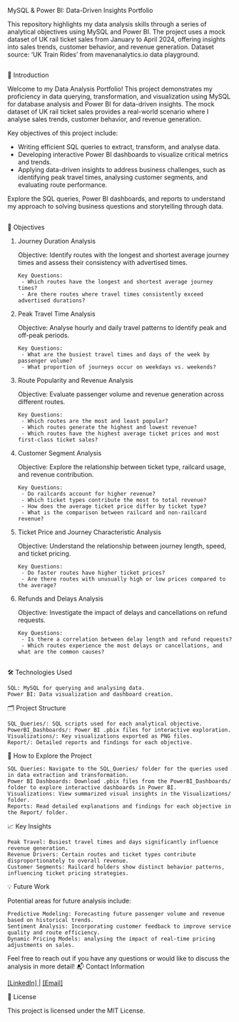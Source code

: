 MySQL & Power BI: Data-Driven Insights Portfolio

This repository highlights my data analysis skills through a series of analytical objectives using MySQL and Power BI. The project uses a mock dataset of UK rail ticket sales from January to April 2024, offering insights into sales trends, customer behavior, and revenue generation. Dataset source: ‘UK Train Rides’ from mavenanalytics.io data playground.

##

📘 Introduction

Welcome to my Data Analysis Portfolio! This project demonstrates my proficiency in data querying, transformation, and visualization using MySQL for database analysis and Power BI for data-driven insights. The mock dataset of UK rail ticket sales provides a real-world scenario where I analyse sales trends, customer behavior, and revenue generation.

Key objectives of this project include:

   - Writing efficient SQL queries to extract, transform, and analyse data.
   - Developing interactive Power BI dashboards to visualize critical metrics and trends.
   - Applying data-driven insights to address business challenges, such as identifying peak travel times, analysing customer segments, and evaluating route performance.

Explore the SQL queries, Power BI dashboards, and reports to understand my approach to solving business questions and storytelling through data.

##
🎯 Objectives
1. Journey Duration Analysis

   Objective: Identify routes with the longest and shortest average journey times and assess their consistency with advertised times.

       Key Questions:
        - Which routes have the longest and shortest average journey times?
        - Are there routes where travel times consistently exceed advertised durations?

2. Peak Travel Time Analysis

   Objective: Analyse hourly and daily travel patterns to identify peak and off-peak periods.

       Key Questions:
        - What are the busiest travel times and days of the week by passenger volume?
        - What proportion of journeys occur on weekdays vs. weekends?

3. Route Popularity and Revenue Analysis

   Objective: Evaluate passenger volume and revenue generation across different routes.

       Key Questions:
        - Which routes are the most and least popular?
        - Which routes generate the highest and lowest revenue?
        - Which routes have the highest average ticket prices and most first-class ticket sales?

4. Customer Segment Analysis

   Objective: Explore the relationship between ticket type, railcard usage, and revenue contribution.

       Key Questions:
        - Do railcards account for higher revenue?
        - Which ticket types contribute the most to total revenue?
        - How does the average ticket price differ by ticket type?
        - What is the comparison between railcard and non-railcard revenue?

5. Ticket Price and Journey Characteristic Analysis

   Objective: Understand the relationship between journey length, speed, and ticket pricing.

       Key Questions:
        - Do faster routes have higher ticket prices?
        - Are there routes with unusually high or low prices compared to the average?

6. Refunds and Delays Analysis

   Objective: Investigate the impact of delays and cancellations on refund requests.

       Key Questions:
        - Is there a correlation between delay length and refund requests?
        - Which routes experience the most delays or cancellations, and what are the common causes?

##

🛠️ Technologies Used

    SQL: MySQL for querying and analysing data.
    Power BI: Data visualization and dashboard creation.

🗂️ Project Structure

    SQL_Queries/: SQL scripts used for each analytical objective.
    PowerBI_Dashboards/: Power BI .pbix files for interactive exploration.
    Visualizations/: Key visualizations exported as PNG files.
    Report/: Detailed reports and findings for each objective.

🚀 How to Explore the Project

    SQL Queries: Navigate to the SQL_Queries/ folder for the queries used in data extraction and transformation.
    Power BI Dashboards: Download .pbix files from the PowerBI_Dashboards/ folder to explore interactive dashboards in Power BI.
    Visualizations: View summarized visual insights in the Visualizations/ folder.
    Reports: Read detailed explanations and findings for each objective in the Report/ folder.

📈 Key Insights

    Peak Travel: Busiest travel times and days significantly influence revenue generation.
    Revenue Drivers: Certain routes and ticket types contribute disproportionately to overall revenue.
    Customer Segments: Railcard holders show distinct behavior patterns, influencing ticket pricing strategies.

💡 Future Work

Potential areas for future analysis include:

    Predictive Modeling: Forecasting future passenger volume and revenue based on historical trends.
    Sentiment Analysis: Incorporating customer feedback to improve service quality and route efficiency.
    Dynamic Pricing Models: analysing the impact of real-time pricing adjustments on sales.

Feel free to reach out if you have any questions or would like to discuss the analysis in more detail!
📬 Contact Information

[[LinkedIn] ](https://www.linkedin.com/in/tom-r-029088289)| [[Email]](mailto:tomredfern24@gmail.com)


📝 License

This project is licensed under the MIT License.
